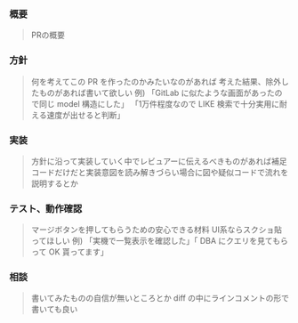 ### 概要
> PRの概要

### 方針
> 何を考えてこの PR を作ったのかみたいなのがあれば
> 考えた結果、除外したものがあれば書いて欲しい
> 例) 「GitLab に似たような画面があったので同じ model 構造にした」 「1万件程度なので LIKE 検索で十分実用に耐える速度が出せると判断」

### 実装
> 方針に沿って実装していく中でレビュアーに伝えるべきものがあれば補足
> コードだけだと実装意図を読み解きづらい場合に図や疑似コードで流れを説明するとか

### テスト、動作確認
> マージボタンを押してもらうための安心できる材料
> UI系ならスクショ貼ってほしい
> 例) 「実機で一覧表示を確認した」「 DBA にクエリを見てもらって OK 貰ってます」

### 相談
> 書いてみたものの自信が無いところとか
> diff の中にラインコメントの形で書いても良い
